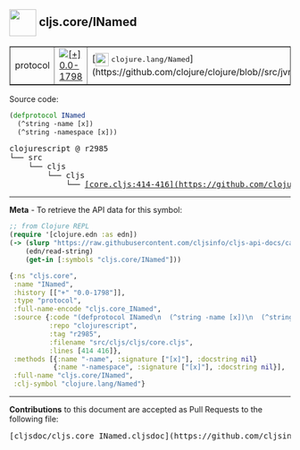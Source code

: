 ## <img width="48px" valign="middle" src="http://i.imgur.com/Hi20huC.png"> cljs.core/INamed

 <table border="1">
<tr>

<td>protocol</td>
<td><a href="https://github.com/cljsinfo/cljs-api-docs/tree/0.0-1798"><img valign="middle" alt="[+] 0.0-1798" src="https://img.shields.io/badge/+-0.0--1798-lightgrey.svg"></a> </td>
<td>
[<img height="24px" valign="middle" src="http://i.imgur.com/1GjPKvB.png"> <samp>clojure.lang/Named</samp>](https://github.com/clojure/clojure/blob//src/jvm/clojure/lang/Named.java)
</td>
</tr>
</table>






Source code:

```clj
(defprotocol INamed
  (^string -name [x])
  (^string -namespace [x]))
```

 <pre>
clojurescript @ r2985
└── src
    └── cljs
        └── cljs
            └── <ins>[core.cljs:414-416](https://github.com/clojure/clojurescript/blob/r2985/src/cljs/cljs/core.cljs#L414-L416)</ins>
</pre>


---

__Meta__ - To retrieve the API data for this symbol:

```clj
;; from Clojure REPL
(require '[clojure.edn :as edn])
(-> (slurp "https://raw.githubusercontent.com/cljsinfo/cljs-api-docs/catalog/cljs-api.edn")
    (edn/read-string)
    (get-in [:symbols "cljs.core/INamed"]))
```

```clj
{:ns "cljs.core",
 :name "INamed",
 :history [["+" "0.0-1798"]],
 :type "protocol",
 :full-name-encode "cljs.core_INamed",
 :source {:code "(defprotocol INamed\n  (^string -name [x])\n  (^string -namespace [x]))",
          :repo "clojurescript",
          :tag "r2985",
          :filename "src/cljs/cljs/core.cljs",
          :lines [414 416]},
 :methods [{:name "-name", :signature ["[x]"], :docstring nil}
           {:name "-namespace", :signature ["[x]"], :docstring nil}],
 :full-name "cljs.core/INamed",
 :clj-symbol "clojure.lang/Named"}

```

---

__Contributions__ to this document are accepted as Pull Requests to the following file:

 <pre>
[cljsdoc/cljs.core_INamed.cljsdoc](https://github.com/cljsinfo/cljs-api-docs/blob/master/cljsdoc/cljs.core_INamed.cljsdoc)
</pre>

